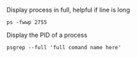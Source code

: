Display process in full, helpful if line is long

    ps -fwwp 2755

Display the PID of a process

    psgrep --full 'full comand name here'
